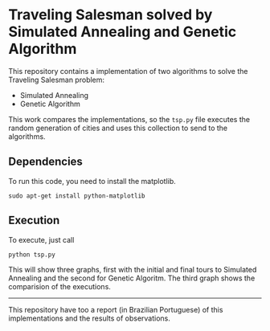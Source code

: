 # Traveling Salesman solved by Simulated Annealing and Genetic Algorithm

This repository contains a implementation of two algorithms to solve the Traveling Salesman problem:

* Simulated Annealing
* Genetic Algorithm

This work compares the implementations, so the ```tsp.py``` file executes the random generation of cities and uses this collection to send to the algorithms.

## Dependencies

To run this code, you need to install the matplotlib.

``` sudo apt-get install python-matplotlib ```

## Execution

To execute, just call

``` python tsp.py ```

This will show three graphs, first with the initial and final tours to Simulated Annealing and the second for Genetic Algoritm. The third graph shows the comparision of the executions.

-------

This repository have too a report (in Brazilian Portuguese) of this implementations and the results of observations.
